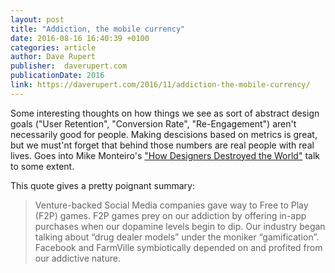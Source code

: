 ```yaml
---
layout: post
title: "Addiction, the mobile currency"
date: 2016-08-16 16:40:39 +0100
categories: article
author: Dave Rupert
publisher:  daverupert.com
publicationDate: 2016
link: https://daverupert.com/2016/11/addiction-the-mobile-currency/
---
```


Some interesting thoughts on how things we see as sort of abstract design goals ("User Retention", "Conversion Rate", "Re-Engagement") aren't necessarily good for people. Making descisions based on metrics is great, but we must'nt forget that behind those numbers are real people with real lives. Goes into Mike Monteiro's ["How Designers Destroyed the World"](https://vimeo.com/122022963) talk to some extent.

This quote gives a pretty poignant summary:

> Venture-backed Social Media companies gave way to Free to Play (F2P) games. F2P games prey on our addiction by offering in-app purchases when our dopamine levels begin to dip. Our industry began talking about “drug dealer models” under the moniker “gamification”. Facebook and FarmVille symbiotically depended on and profited from our addictive nature.
